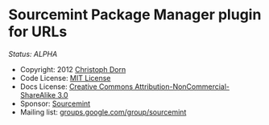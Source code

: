 Sourcemint Package Manager plugin for URLs
==========================================

*Status: ALPHA*

  * Copyright: 2012 [Christoph Dorn](http://www.christophdorn.com/)
  * Code License: [MIT License](http://www.opensource.org/licenses/mit-license.php)
  * Docs License: [Creative Commons Attribution-NonCommercial-ShareAlike 3.0](http://creativecommons.org/licenses/by-nc-sa/3.0/)
  * Sponsor: [Sourcemint](http://sourcemint.com/)
  * Mailing list: [groups.google.com/group/sourcemint](http://groups.google.com/group/sourcemint)
